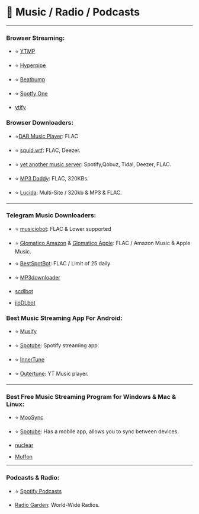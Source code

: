 # 🎵 Music / Radio / Podcasts

***

### Browser Streaming:

- ⭐ [YTMP](https://ytmp.itsvg.in/)

- ⭐ [Hyperpipe](https://hyperpipe.surge.sh/)

- ⭐ [Beatbump](https://beatbump.io/)

- ⭐ [Spotfy One](https://spotfy.one/)

- [ytify](https://ytify.netlify.app/search)

### Browser Downloaders:

- ⭐[DAB Music Player](https://dab.yeet.su/): FLAC

- ⭐ [squid.wtf](https://squid.wtf/): FLAC, Deezer.

- ⭐ [yet another music server](https://yams.tf/): Spotify,Qobuz, Tidal, Deezer, FLAC.

- ⭐ [MP3 Daddy](https://mp3-daddy.com/): FLAC, 320KBs.

- ⭐ [Lucida](https://lucida.to/): Multi-Site / 320kb & MP3 & FLAC.

***

### Telegram Music Downloaders:

- ⭐ [musiciobot](https://t.me/musicaiocloud): FLAC & Lower supported

- ⭐ [Glomatico Amazon](https://t.me/GlomaticoAmazonMusicBot) & [Glomatico Apple](https://t.me/GlomaticoAppleMusicBot): FLAC / Amazon Music & Apple Music.

- ⭐ [BestSpotBot](https://t.me/BeatSpotBot): FLAC / Limit of 25 daily

 - ⭐ [MP3downloader](https://t.me/TG_mp3downloader_bot)

- [scdlbot](https://t.me/scdlbot)

- [jioDLbot](https://t.me/JioDLBot)


### Best Music Streaming App For Android:

- ⭐ [Musify](https://github.com/gokadzev/Musify)

- ⭐ [Spotube](https://github.com/KRTirtho/spotube): Spotify streaming app.

- ⭐ [InnerTune](https://github.com/z-huang/InnerTune)

- ⭐ [Outertune](https://github.com/DD3Boh/OuterTune): YT Music player.
***

### Best Free Music Streaming Program for Windows & Mac & Linux:

- ⭐ [MooSync](https://moosync.app/)

- ⭐ [Spotube](https://github.com/KRTirtho/spotube): Has a mobile app, allows you to sync between devices.

- [nuclear](https://nuclear.js.org/)

- [Muffon](https://github.com/staniel359/muffon)

***

### Podcasts & Radio:

- ⭐ [Spotify Podcasts](https://open.spotify.com/browse/podcasts)

- [Radio Garden](https://radio.garden/): World-Wide Radios.






